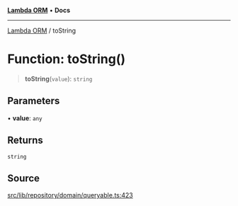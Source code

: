 [**Lambda ORM**](../README.md) • **Docs**

***

[Lambda ORM](../README.md) / toString

# Function: toString()

> **toString**(`value`): `string`

## Parameters

• **value**: `any`

## Returns

`string`

## Source

[src/lib/repository/domain/queryable.ts:423](https://github.com/lambda-orm/lambdaorm-base/blob/e3a7772bb5fa4082532c38729067cbcb8dfa89b9/src/lib/repository/domain/queryable.ts#L423)
